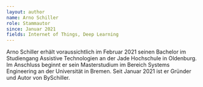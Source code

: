 ```yaml
---
layout: author
name: Arno Schiller
role: Stammautor
since: Januar 2021
fields: Internet of Things, Deep Learning
---
```


Arno Schiller erhält voraussichtlich im Februar 2021 seinen Bachelor im Studiengang Assistive Technologien an der Jade Hochschule in Oldenburg. Im Anschluss beginnt er sein Masterstudium im Bereich Systems Engineering an der Universität in Bremen. Seit Januar 2021 ist er Gründer und Autor von BySchiller. 